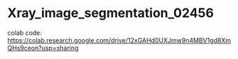 # Xray_image_segmentation_02456

colab code:
https://colab.research.google.com/drive/12xGAHd0UXJmw9n4MBV1gd8XmQHs9ceon?usp=sharing
